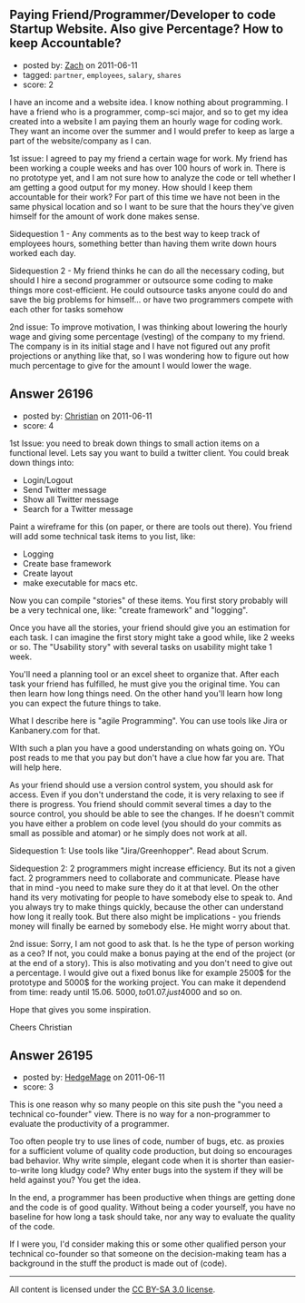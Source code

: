 ## Paying Friend/Programmer/Developer to code Startup Website. Also give Percentage? How to keep Accountable?

- posted by: [Zach](https://stackexchange.com/users/-1/11163-zach) on 2011-06-11
- tagged: `partner`, `employees`, `salary`, `shares`
- score: 2

I have an income and a website idea. I know nothing about programming. I have a friend who is a programmer, comp-sci major, and so to get my idea created into a website I am paying them an hourly wage for coding work. They want an income over the summer and I would prefer to keep as large a part of the website/company as I can. 

1st issue: I agreed to pay my friend a certain wage for work. My friend has been working a couple weeks and has over 100 hours of work in. There is no prototype yet, and I am not sure how to analyze the code or tell whether I am getting a good output for my money. How should I keep them accountable for their work? For part of this time we have not been in the same physical location and so I want to be sure that the hours they've given himself for the amount of work done makes sense. 

Sidequestion 1 - Any comments as to the best way to keep track of employees hours, something better than having them write down hours worked each day. 

Sidequestion 2 - My friend thinks he can do all the necessary coding, but should I hire a second programmer or outsource some coding to make things more cost-efficient. He could outsource tasks anyone could do and save the big problems for himself... or have two programmers compete with each other for tasks somehow

2nd issue: To improve motivation, I was thinking about lowering the hourly wage and giving some percentage (vesting) of the company to my friend. The company is in its initial stage and I have not figured out any profit projections or anything like that, so I was wondering how to figure out how much percentage to give for the amount I would lower the wage. 


## Answer 26196

- posted by: [Christian](https://stackexchange.com/users/-1/9952-christian) on 2011-06-11
- score: 4

1st Issue: you need to break down things to small action items on a functional level. Lets say  you want to build a twitter client. You could break down things into:

 - Login/Logout
 - Send Twitter message
 - Show all Twitter message
 - Search for a Twitter message

Paint a wireframe for this (on paper, or there are tools out there).
You friend will add some technical task items to you list, like:

 - Logging
 - Create base framework
 - Create layout
 - make executable for macs
etc.

Now you can compile "stories" of these items. You first story probably will be a very technical one, like: "create framework" and "logging".

Once you have all the stories, your friend should give you an estimation for each task. I can imagine the first story might take a good while, like 2 weeks or so. The "Usability story" with several tasks on usability might take 1 week.

You'll need a planning tool or an excel sheet to organize that. After each task your friend has fulfilled, he must give you the original time. You can then learn how long things need. On the other hand you'll learn how long you can expect the future things to take.

What I describe here is "agile Programming". You can use tools like Jira or Kanbanery.com for that.

WIth such a plan you have a good understanding on whats going on. YOu post reads to me that you pay but don't have a clue how far you are. That will help here.

As your friend should use a version control system, you should ask for access. Even if you don't understand the code, it is very relaxing to see if there is progress. You friend should commit several times a day to the source control, you should be able to see the changes. If he doesn't commit you have either a problem on code level (you should do your commits as small as possible and atomar) or he simply does not work at all.


Sidequestion 1: Use tools like "Jira/Greenhopper". Read about Scrum.

Sidequestion 2: 2 programmers might increase efficiency. But its not a given fact. 2 programmers need to collaborate and communicate. Please have that in mind -you need to make sure they do it at that level. On the other hand its very motivating for people to have somebody else to speak to. And you always try to make things quickly, because the other can understand how long it really took. But there also might be implications - you friends money will finally be earned by somebody else. He might worry about that.


2nd issue: Sorry, I am not good to ask that. Is he the type of person working as a ceo? If not, you could make a bonus paying at the end of the project (or at the end of a story). This is also motivating and you don't need to give out a percentage. I would give out a fixed bonus like for example 2500$ for the prototype and 5000$ for the working project. You can make it dependend from time: ready until 15.06. 5000$, to 01.07. just 4000$ and so on.

Hope that gives you some inspiration.

Cheers
Christian


## Answer 26195

- posted by: [HedgeMage](https://stackexchange.com/users/-1/5198-hedgemage) on 2011-06-11
- score: 3

This is one reason why so many people on this site push the "you need a technical co-founder" view.  There is no way for a non-programmer to evaluate the productivity of a programmer.

Too often people try to use lines of code, number of bugs, etc. as proxies for a sufficient volume of quality code production, but doing so encourages bad behavior.  Why write simple, elegant code when it is shorter than easier-to-write long kludgy code?  Why enter bugs into the system if they will be held against you?  You get the idea.

In the end, a programmer has been productive when things are getting done and the code is of good quality.  Without being a coder yourself, you have no baseline for how long a task should take, nor any way to evaluate the quality of the code.

If I were you, I'd consider making this or some other qualified person your technical co-founder so that someone on the decision-making team has a background in the stuff the product is made out of (code).



---

All content is licensed under the [CC BY-SA 3.0 license](https://creativecommons.org/licenses/by-sa/3.0/).
